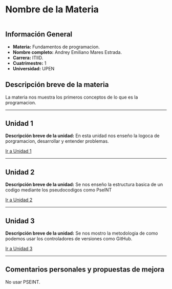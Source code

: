 # Nombre de la Materia

![]()

## Información General
- **Materia:** Fundamentos de programacion.  
- **Nombre completo:** Andrey Emiliano Mares Estrada.  
- **Carrera:** ITIID.  
- **Cuatrimestre:** 1  
- **Universidad:** UPEN  

## Descripción breve de la materia
La materia nos muestra los primeros conceptos de lo que es la programacion.

---

## Unidad 1
**Descripción breve de la unidad:** En esta unidad nos enseño la logoca de porgramacion, desarrollar y entender problemas.  

[Ir a Unidad 1](#unidad-1)

---

## Unidad 2
**Descripción breve de la unidad:** Se nos enseño la estructura basica de un codigo mediante los pseudocodigos como PseINT  

[Ir a Unidad 2](#unidad-2)

---

## Unidad 3
**Descripción breve de la unidad:** Se nos mostro la metodologia de como podemos usar los controladores de versiones como GitHub.  

[Ir a Unidad 3](#unidad-3)

---

## Comentarios personales y propuestas de mejora
No usar PSEINT.
